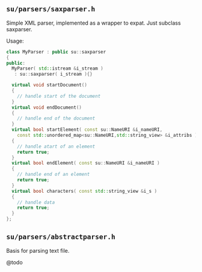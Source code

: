 ## `su/parsers/saxparser.h`

Simple XML parser, implemented as a wrapper to expat. Just subclass saxparser.

Usage:
```C++
class MyParser : public su::saxparser
{
public:
  MyParser( std::istream &i_stream )
   : su::saxparser( i_stream ){}

  virtual void startDocument()
  {
    // handle start of the document
  }
  virtual void endDocument()
  {
    // handle end of the document
  }
  virtual bool startElement( const su::NameURI &i_nameURI,
    const std::unordered_map<su::NameURI,std::string_view> &i_attribs )
  {
    // handle atart of an element
    return true;
  }
  virtual bool endElement( const su::NameURI &i_nameURI )
  {
    // handle end of an element
    return true;
  }
  virtual bool characters( const std::string_view &i_s )
  {
    // handle data
    return true;
  }
};

```

## `su/parsers/abstractparser.h`

Basis for parsing text file.

@todo
